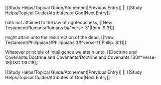 [[Study Helps/Topical Guide/Atonement|Previous Entry]]  ||  [[Study Helps/Topical Guide/Attributes of God|Next Entry]]

 hath not attained to the law of righteousness, [[New Testament/Romans/Romans 9#^verse-31|Rom. 9:31]].

 might attain unto the resurrection of the dead, [[New Testament/Philippians/Philippians 3#^verse-11|Philip. 3:11]].

 Whatever principle of intelligence we attain unto, [[Doctrine and Covenants/Doctrine and Covenants/Doctrine and Covenants 130#^verse-18|D&C 130:18]].

[[Study Helps/Topical Guide/Atonement|Previous Entry]]  ||  [[Study Helps/Topical Guide/Attributes of God|Next Entry]]